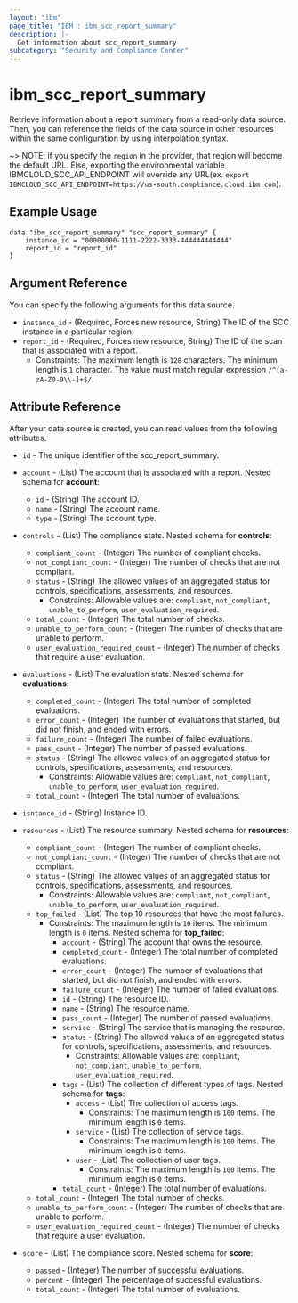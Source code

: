 ```yaml
---
layout: "ibm"
page_title: "IBM : ibm_scc_report_summary"
description: |-
  Get information about scc_report_summary
subcategory: "Security and Compliance Center"
---
```


# ibm_scc_report_summary

Retrieve information about a report summary from a read-only data source. Then, you can reference the fields of the data source in other resources within the same configuration by using interpolation syntax.

~> NOTE: if you specify the `region` in the provider, that region will become the default URL. Else, exporting the environmental variable IBMCLOUD_SCC_API_ENDPOINT will override any URL(ex. `export IBMCLOUD_SCC_API_ENDPOINT=https://us-south.compliance.cloud.ibm.com`).

## Example Usage

```hcl
data "ibm_scc_report_summary" "scc_report_summary" {
    instance_id = "00000000-1111-2222-3333-444444444444"
	report_id = "report_id"
}
```

## Argument Reference

You can specify the following arguments for this data source.

* `instance_id` - (Required, Forces new resource, String) The ID of the SCC instance in a particular region.
* `report_id` - (Required, Forces new resource, String) The ID of the scan that is associated with a report.
  * Constraints: The maximum length is `128` characters. The minimum length is `1` character. The value must match regular expression `/^[a-zA-Z0-9\\-]+$/`.

## Attribute Reference

After your data source is created, you can read values from the following attributes.

* `id` - The unique identifier of the scc_report_summary.
* `account` - (List) The account that is associated with a report.
Nested schema for **account**:
	* `id` - (String) The account ID.
	* `name` - (String) The account name.
	* `type` - (String) The account type.

* `controls` - (List) The compliance stats.
Nested schema for **controls**:
	* `compliant_count` - (Integer) The number of compliant checks.
	* `not_compliant_count` - (Integer) The number of checks that are not compliant.
	* `status` - (String) The allowed values of an aggregated status for controls, specifications, assessments, and resources.
	  * Constraints: Allowable values are: `compliant`, `not_compliant`, `unable_to_perform`, `user_evaluation_required`.
	* `total_count` - (Integer) The total number of checks.
	* `unable_to_perform_count` - (Integer) The number of checks that are unable to perform.
	* `user_evaluation_required_count` - (Integer) The number of checks that require a user evaluation.

* `evaluations` - (List) The evaluation stats.
Nested schema for **evaluations**:
	* `completed_count` - (Integer) The total number of completed evaluations.
	* `error_count` - (Integer) The number of evaluations that started, but did not finish, and ended with errors.
	* `failure_count` - (Integer) The number of failed evaluations.
	* `pass_count` - (Integer) The number of passed evaluations.
	* `status` - (String) The allowed values of an aggregated status for controls, specifications, assessments, and resources.
	  * Constraints: Allowable values are: `compliant`, `not_compliant`, `unable_to_perform`, `user_evaluation_required`.
	* `total_count` - (Integer) The total number of evaluations.

* `isntance_id` - (String) Instance ID.

* `resources` - (List) The resource summary.
Nested schema for **resources**:
	* `compliant_count` - (Integer) The number of compliant checks.
	* `not_compliant_count` - (Integer) The number of checks that are not compliant.
	* `status` - (String) The allowed values of an aggregated status for controls, specifications, assessments, and resources.
	  * Constraints: Allowable values are: `compliant`, `not_compliant`, `unable_to_perform`, `user_evaluation_required`.
	* `top_failed` - (List) The top 10 resources that have the most failures.
	  * Constraints: The maximum length is `10` items. The minimum length is `0` items.
	Nested schema for **top_failed**:
		* `account` - (String) The account that owns the resource.
		* `completed_count` - (Integer) The total number of completed evaluations.
		* `error_count` - (Integer) The number of evaluations that started, but did not finish, and ended with errors.
		* `failure_count` - (Integer) The number of failed evaluations.
		* `id` - (String) The resource ID.
		* `name` - (String) The resource name.
		* `pass_count` - (Integer) The number of passed evaluations.
		* `service` - (String) The service that is managing the resource.
		* `status` - (String) The allowed values of an aggregated status for controls, specifications, assessments, and resources.
		  * Constraints: Allowable values are: `compliant`, `not_compliant`, `unable_to_perform`, `user_evaluation_required`.
		* `tags` - (List) The collection of different types of tags.
		Nested schema for **tags**:
			* `access` - (List) The collection of access tags.
			  * Constraints: The maximum length is `100` items. The minimum length is `0` items.
			* `service` - (List) The collection of service tags.
			  * Constraints: The maximum length is `100` items. The minimum length is `0` items.
			* `user` - (List) The collection of user tags.
			  * Constraints: The maximum length is `100` items. The minimum length is `0` items.
		* `total_count` - (Integer) The total number of evaluations.
	* `total_count` - (Integer) The total number of checks.
	* `unable_to_perform_count` - (Integer) The number of checks that are unable to perform.
	* `user_evaluation_required_count` - (Integer) The number of checks that require a user evaluation.

* `score` - (List) The compliance score.
Nested schema for **score**:
	* `passed` - (Integer) The number of successful evaluations.
	* `percent` - (Integer) The percentage of successful evaluations.
	* `total_count` - (Integer) The total number of evaluations.

